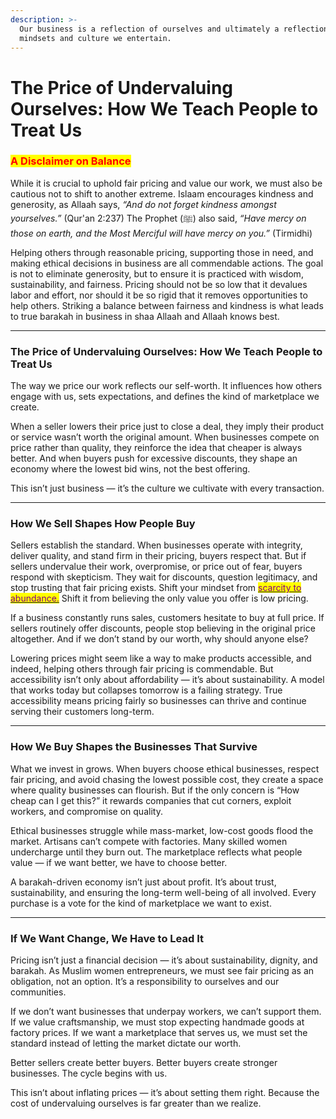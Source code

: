 ```yaml
---
description: >-
  Our business is a reflection of ourselves and ultimately a reflection of the
  mindsets and culture we entertain.
---
```


# The Price of Undervaluing Ourselves: How We Teach People to Treat Us

### <mark style="color:red;">A Disclaimer on Balance</mark>

While it is crucial to uphold fair pricing and value our work, we must also be cautious not to shift to another extreme. Islaam encourages kindness and generosity, as Allaah says, _“And do not forget kindness amongst yourselves.”_ (Qur'an 2:237) The Prophet (ﷺ) also said, _“Have mercy on those on earth, and the Most Merciful will have mercy on you.”_ (Tirmidhi)

Helping others through reasonable pricing, supporting those in need, and making ethical decisions in business are all commendable actions. The goal is not to eliminate generosity, but to ensure it is practiced with wisdom, sustainability, and fairness. Pricing should not be so low that it devalues labor and effort, nor should it be so rigid that it removes opportunities to help others. Striking a balance between fairness and kindness is what leads to true barakah in business in shaa Allaah and Allaah knows best.

***

### The Price of Undervaluing Ourselves: How We Teach People to Treat Us

The way we price our work reflects our self-worth. It influences how others engage with us, sets expectations, and defines the kind of marketplace we create.

When a seller lowers their price just to close a deal, they imply their product or service wasn’t worth the original amount. When businesses compete on price rather than quality, they reinforce the idea that cheaper is always better. And when buyers push for excessive discounts, they shape an economy where the lowest bid wins, not the best offering.

This isn’t just business — it’s the culture we cultivate with every transaction.

***

### How We Sell Shapes How People Buy

Sellers establish the standard. When businesses operate with integrity, deliver quality, and stand firm in their pricing, buyers respect that. But if sellers undervalue their work, overpromise, or price out of fear, buyers respond with skepticism. They wait for discounts, question legitimacy, and stop trusting that fair pricing exists. Shift your mindset from [<mark style="color:purple;">scarcity to abundance.</mark>](sales-back-to-the-basics/abundance-over-scarcity.md) Shift it from believing the only value you offer is low pricing.

If a business constantly runs sales, customers hesitate to buy at full price. If sellers routinely offer discounts, people stop believing in the original price altogether. And if we don’t stand by our worth, why should anyone else?

Lowering prices might seem like a way to make products accessible, and indeed, helping others through fair pricing is commendable. But accessibility isn’t only about affordability — it’s about sustainability. A model that works today but collapses tomorrow is a failing strategy. True accessibility means pricing fairly so businesses can thrive and continue serving their customers long-term.

***

### How We Buy Shapes the Businesses That Survive

What we invest in grows. When buyers choose ethical businesses, respect fair pricing, and avoid chasing the lowest possible cost, they create a space where quality businesses can flourish. But if the only concern is “How cheap can I get this?” it rewards companies that cut corners, exploit workers, and compromise on quality.

Ethical businesses struggle while mass-market, low-cost goods flood the market. Artisans can’t compete with factories. Many skilled women undercharge until they burn out. The marketplace reflects what people value — if we want better, we have to choose better.

A barakah-driven economy isn’t just about profit. It’s about trust, sustainability, and ensuring the long-term well-being of all involved. Every purchase is a vote for the kind of marketplace we want to exist.

***

### If We Want Change, We Have to Lead It

Pricing isn’t just a financial decision — it’s about sustainability, dignity, and barakah. As Muslim women entrepreneurs, we must see fair pricing as an obligation, not an option. It’s a responsibility to ourselves and our communities.

If we don’t want businesses that underpay workers, we can’t support them. If we value craftsmanship, we must stop expecting handmade goods at factory prices. If we want a marketplace that serves us, we must set the standard instead of letting the market dictate our worth.

Better sellers create better buyers. Better buyers create stronger businesses. The cycle begins with us.

This isn’t about inflating prices — it’s about setting them right. Because the cost of undervaluing ourselves is far greater than we realize.
